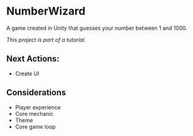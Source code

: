 # NumberWizard
A game created in Unity that guesses your number between 1 and 1000. 

*This project is part of a tutorial.*

## Next Actions:
- Create UI

## Considerations
- Player experience
- Core mechanic
- Theme
- Core game loop
